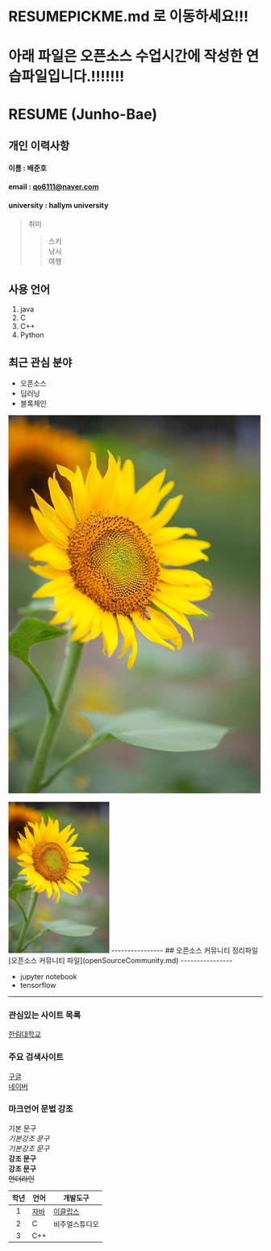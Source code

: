 # RESUMEPICKME.md 로 이동하세요!!!
# 아래 파일은 오픈소스 수업시간에 작성한 연습파일입니다.!!!!!!!

# RESUME (Junho-Bae)

## 개인 이력사항

#### 이름 : 배준호
#### email : qo6111@naver.com
#### university : hallym university

> 취미
>> 스키  
>> 낚시  
>> 여행
  
## 사용 언어
1. java
2. C
3. C++
4. Python

## 최근 관심 분야
* 오픈소스
* 딥러닝
* 블록체인

![sunflower icon](/해바라기.jpg)

<img src=해바라기.jpg width=200 height=300>
----------------
## 오픈소스 커뮤니티 정리파일
[오픈소스 커뮤니티 파일](openSourceCommunity.md)
----------------

* jupyter notebook
* tensorflow
----
### 관심있는 사이트 목록
[한림대학교][hallym]

### 주요 검색사이트
[구글][google]  
[네이버][naver]  

### 마크언어 문법 강조

기본 문구  
*기본강조 문구*  
_기본강조 문구_  
**강조 문구**  
__강조 문구__  
~~언더라인~~  

|학년|언어|개발도구|
|:---:|---|---|
|1|[자바](http://www.oracle.com)|[이클립스][eclipse]|
|2|C|비주얼스튜디오|
|3|C++||

[eclipse]: http://www.eclipse.org
[Google]: https://www.google.com  
[naver]: http://www.naver.com  
[hallym]: http://www.hallym.ac.kr
